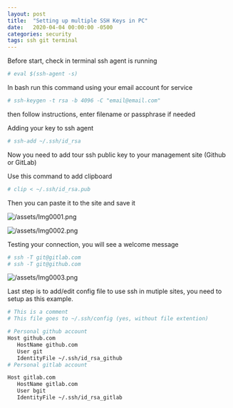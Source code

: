 ```yaml
---
layout: post
title:  "Setting up multiple SSH Keys in PC"
date:   2020-04-04 00:00:00 -0500
categories: security
tags: ssh git terminal
---
```


Before start, check in terminal ssh agent is running

```bash
# eval $(ssh-agent -s)
```

In bash run this command using your email account for service

```bash
# ssh-keygen -t rsa -b 4096 -C "email@email.com"
```

then follow instructions, enter filename or passphrase if needed

Adding your key to ssh agent

```bash
# ssh-add ~/.ssh/id_rsa
```

Now you need to add tour ssh public key to your management site (Github or GitLab)

Use this command to add clipboard

```bash
# clip < ~/.ssh/id_rsa.pub
```

Then you can paste it to the site and save it

![/assets/Img0001.png](/assets/Img0001.png)

![/assets/Img0002.png](/assets/Img0002.png)

Testing your connection, you will see a welcome message

```bash
# ssh -T git@gitlab.com
# ssh -T git@github.com
```

![/assets/Img0003.png](/assets/Img0003.png)

Last step is to add/edit config file to use ssh in mutiple sites, you need to setup as this example.

```bash
# This is a comment 
# This file goes to ~/.ssh/config (yes, without file extention)

# Personal github account
Host github.com
   HostName github.com
   User git
   IdentityFile ~/.ssh/id_rsa_github
# Personal gitlab account

Host gitlab.com
   HostName gitlab.com
   User bgit
   IdentityFile ~/.ssh/id_rsa_gitlab
```